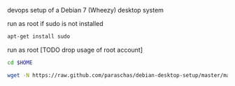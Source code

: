 devops setup of a Debian 7 (Wheezy) desktop system

run as root if sudo is not installed
```sh
apt-get install sudo
```

run as root [TODO drop usage of root account]
```sh
cd $HOME

wget -N https://raw.github.com/paraschas/debian-desktop-setup/master/manual-setup.sh && chmod +x manual-setup.sh && ./manual-setup.sh && rm -v manual-setup.sh
```
